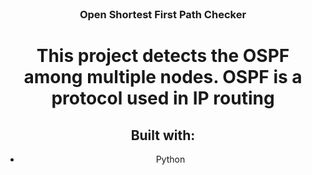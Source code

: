 <div id="top"></div>

<br />
<div align="center">
  <a href="https://github.com/itsBravo6/Final-yEar-Project">
  </a>

  <h3 align="center">Open Shortest First Path Checker</h3>

  

 # This project detects the OSPF among multiple nodes. OSPF is a protocol used in IP routing

## Built with:
* Python

 
 
